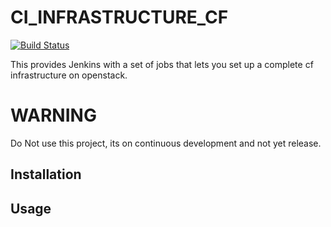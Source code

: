 # CI_INFRASTRUCTURE_CF
[![Build Status](https://travis-ci.org/cloudfoundry-community/ci_infrastructure_cf.png)](https://travis-ci.org/cloudfoundry-community)

This provides Jenkins with a set of jobs that lets you set up a complete cf infrastructure on openstack.

**WARNING**
=========== 

Do Not use this project, its on continuous development and not yet release.

## Installation

## Usage
